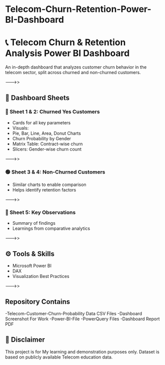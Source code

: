 # Telecom-Churn-Retention-Power-BI-Dashboard

# 📞 Telecom Churn & Retention Analysis Power BI Dashboard

An in-depth dashboard that analyzes customer churn behavior in the telecom sector, split across churned and non-churned customers.

--->>

## 📂 Dashboard Sheets

### 🔴 Sheet 1 & 2: Churned Yes Customers

  - Cards for all key parameters
  - Visuals:
  - Pie, Bar, Line, Area, Donut Charts
  - Churn Probability by Gender
  - Matrix Table: Contract-wise churn
  - Slicers: Gender-wise churn count

--->>

### 🟢 Sheet 3 & 4: Non-Churned Customers

- Similar charts to enable comparison
- Helps identify retention factors

--->>

### 📝 Sheet 5: Key Observations

- Summary of findings
- Learnings from comparative analytics

--->>

## ⚙ Tools & Skills

- Microsoft Power BI
- DAX
- Visualization Best Practices

--->>

## Repository Contains
  -Telecom-Customer-Churn-Probability Data CSV Files
  -Dashboard Screenshot For Work 
  -Power-BI-File
  -PowerQuery Files
  -Dashboard Report PDF

## 📌 Disclaimer
This project is for My learning and demonstration purposes only. Dataset is based on publicly available Telecom education data.


